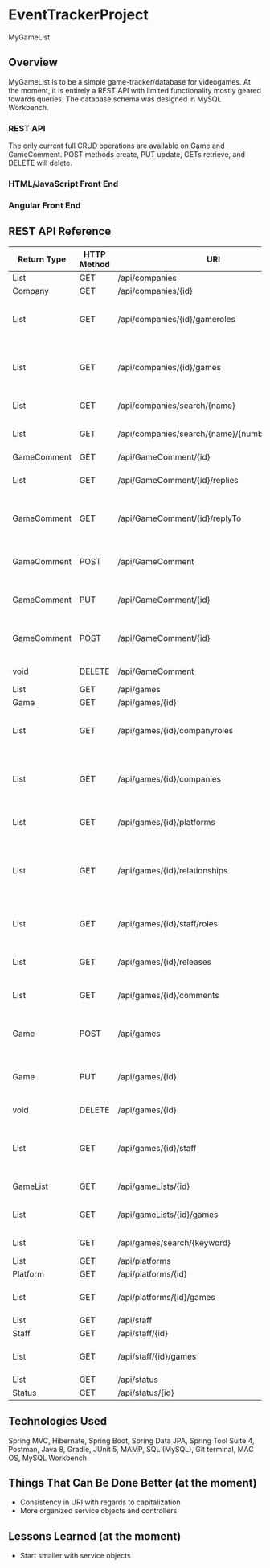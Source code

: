 # EventTrackerProject
MyGameList

## Overview
MyGameList is to be a simple game-tracker/database for videogames. At the moment, it is entirely a REST API with limited functionality mostly geared towards queries. The database schema was designed in MySQL Workbench.

### REST API
The only current full CRUD operations are available on Game and GameComment. POST methods create, PUT update, GETs retrieve, and DELETE will delete.

### HTML/JavaScript Front End

### Angular Front End

## REST API Reference
| Return Type        | HTTP Method | URI                                            | Request Body                                    | Purpose                                              |
|--------------------|-------------|------------------------------------------------|-------------------------------------------------|------------------------------------------------------|
| List<Company>      | GET         | /api/companies                                 |                                                 | List of all                                          |
| Company            | GET         | /api/companies/{id}                            |                                                 | Retrieve                                             |
| List<GameCompany>  | GET         | /api/companies/{id}/gameroles                  |                                                 | List of company games with roles                     |
| List<Game>         | GET         | /api/companies/{id}/games                      |                                                 | List of company games without roles                  |
| List<Company>      | GET         | /api/companies/search/{name}                   |                                                 | Search by name                                       |
| List<Company>      | GET         | /api/companies/search/{name}/{numberOfEntries} |                                                 | Search by name, limit return                         |
| GameComment        | GET         | /api/GameComment/{id}                          |                                                 | Retrieve                                             |
| List<GameComment>  | GET         | /api/GameComment/{id}/replies                  |                                                 | Get replies to comment                               |
| GameComment        | GET         | /api/GameComment/{id}/replyTo                  |                                                 | Get comment that was replied to                      |
| GameComment        | POST        | /api/GameComment                               | GameComment (Required fields: text, game, user) | Create comment                                       |
| GameComment        | PUT         | /api/GameComment/{id}                          | GameComment (Updatable fields: text)            | Update comment                                       |
| GameComment        | POST        | /api/GameComment/{id}                          | GameComment (Required fields: text, game, user) | Create reply to comment                              |
| void               | DELETE      | /api/GameComment                               |                                                 | Delete comment                                       |
| List<Game>         | GET         | /api/games                                     |                                                 | List of all                                          |
| Game               | GET         | /api/games/{id}                                |                                                 | Retrieve                                             |
| List<GameCompany>  | GET         | /api/games/{id}/companyroles                   |                                                 | List of companies for game with roles                |
| List<Company>      | GET         | /api/games/{id}/companies                      |                                                 | List of companies for game without roles             |
| List<Platform>     | GET         | /api/games/{id}/platforms                      |                                                 | List of platforms for game                           |
| List<GameRelation> | GET         | /api/games/{id}/relationships                  |                                                 | List of games and their relation to provided game id |
| List<GameStaff>    | GET         | /api/games/{id}/staff/roles                    |                                                 | List of staff on game and their role                 |
| List<GameRelease>  | GET         | /api/games/{id}/releases                       |                                                 | List of game's releases                              |
| List<GameComment>  | GET         | /api/games/{id}/comments                       |                                                 | List of comments on game                             |
| Game               | POST        | /api/games                                     | Game (Required fields: title, description)      | Create game                                          |
| Game               | PUT         | /api/games/{id}                                | Game (Required fields: title, description)      | Update game                                          |
| void               | DELETE      | /api/games/{id}                                |                                                 | Delete game                                          |
| List<Staff>        | GET         | /api/games/{id}/staff                          |                                                 | List of staff on game without their role             |
| GameList           | GET         | /api/gameLists/{id}                            |                                                 | GameList by id                                       |
| List<Game>         | GET         | /api/gameLists/{id}/games                      |                                                 | List of games on GameList                            |
| List<Game>         | GET         | /api/games/search/{keyword}                    |                                                 | Search by game title                                 |
| List<Platform>     | GET         | /api/platforms                                 |                                                 | List of all                                          |
| Platform           | GET         | /api/platforms/{id}                            |                                                 | Retrieve                                             |
| List<Game>         | GET         | /api/platforms/{id}/games                      |                                                 | List of games for platform                           |
| List<Staff>        | GET         | /api/staff                                     |                                                 | List of all                                          |
| Staff              | GET         | /api/staff/{id}                                |                                                 | Retrieve                                             |
| List<Game>         | GET         | /api/staff/{id}/games                          |                                                 | List of games by staff                               |
| List<Status>       | GET         | /api/status                                    |                                                 | List of all                                          |
| Status             | GET         | /api/status/{id}                               |                                                 | Retrieve                                             |

## Technologies Used
Spring MVC, Hibernate, Spring Boot, Spring Data JPA, Spring Tool Suite 4, Postman, Java 8, Gradle, JUnit 5, MAMP, SQL (MySQL), Git terminal, MAC OS, MySQL Workbench

## Things That Can Be Done Better (at the moment)
- Consistency in URI with regards to capitalization
- More organized service objects and controllers

## Lessons Learned (at the moment)
- Start smaller with service objects
